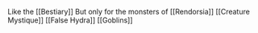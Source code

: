 Like the [[Bestiary]] But only for the monsters of [[Rendorsia]]
	[[Creature Mystique]]
	[[False Hydra]]
	[[Goblins]]
	
